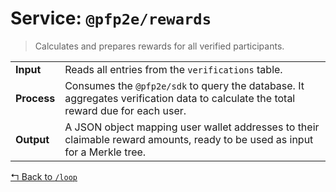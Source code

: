 # Service: `@pfp2e/rewards`

> Calculates and prepares rewards for all verified participants.

| | |
| :--- | :--- |
| **Input** | Reads all entries from the `verifications` table. |
| **Process** | Consumes the `@pfp2e/sdk` to query the database. It aggregates verification data to calculate the total reward due for each user. |
| **Output** | A JSON object mapping user wallet addresses to their claimable reward amounts, ready to be used as input for a Merkle tree. |

[↰ Back to `/loop`](../readme.md)
